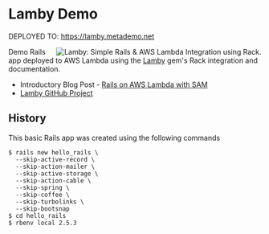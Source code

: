 
# Lamby Demo

DEPLOYED TO: https://lamby.metademo.net

<a href="https://github.com/customink/lamby"><img src="https://user-images.githubusercontent.com/2381/54278425-af365680-4568-11e9-972a-6b73e0a44bb5.jpg" alt="Lamby: Simple Rails & AWS Lambda Integration using Rack." align="right" /></a>Demo Rails app deployed to AWS Lambda using the [Lamby](https://github.com/customink/lamby) gem's Rack integration and documentation.

* Introductory Blog Post - [Rails on AWS Lambda with SAM](https://technology.customink.com/blog/2019/03/13/rails-on-aws-lambda-with-sam/)
* [Lamby GitHub Project](https://github.com/customink/lamby)


## History

This basic Rails app was created using the following commands

```shell
$ rails new hello_rails \
  --skip-active-record \
  --skip-action-mailer \
  --skip-active-storage \
  --skip-action-cable \
  --skip-spring \
  --skip-coffee \
  --skip-turbolinks \
  --skip-bootsnap
$ cd hello_rails
$ rbenv local 2.5.3
```
